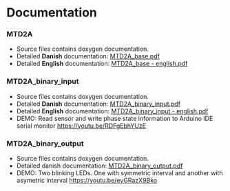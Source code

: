 # Documentation

### MTD2A
* Source files contains doxygen documentation.
* Detailed **Danish** documentation: [MTD2A_base.pdf](/doc/MTD2A.pdf)
* Detailed **English** documentation: [MTD2A_base - english.pdf](/doc/MTD2A%20-%20english.pdf)

### MTD2A_binary_input 
* Source files contains doxygen documentation.
* Detailed **Danish** documentation: [MTD2A_binary_input.pdf](/doc/MTD2A_binary_input.pdf)
* Detailed **English** documentation: [MTD2A_binary_input - english.pdf](/doc/MTD2A_binary_input%20-%20english.pdf)
* DEMO: Read sensor and write phase state information to Arduino IDE serial monitor https://youtu.be/RDFgEbhYUzE

### MTD2A_binary_output
* Source files contains doxygen documentation.
* Detailed danish documentation: [MTD2A_binary_output.pdf](/doc/MTD2A_binary_output.pdf)
* DEMO: Two blinking LEDs. One with symmetric interval and another with asymetric interval https://youtu.be/eyGRazX9Bko


